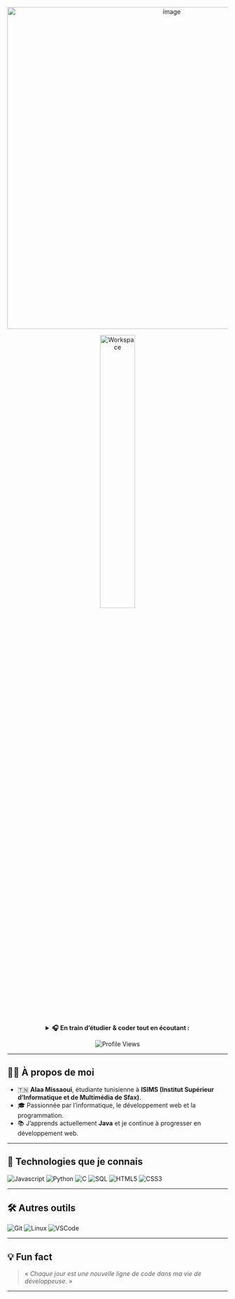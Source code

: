 <div align="center" width="50">

<img width="736" height="736" alt="image" src="https://github.com/user-attachments/assets/79bfeccc-c33e-4c74-bab2-45f375a61783" width="40%" /><br>


<img src="https://i.pinimg.com/736x/fd/3d/17/fd3d176fe202c8a6a644488f1a91c144.jpg" alt="Workspace"  width="40%"/><br> 

<details>
<p><strong> <summary> 🎧 En train d’étudier & coder tout en écoutant : </summary> </strong></p>

[![Spotify](https://spotify-readme.sp-xd.vercel.app/api/spotify)](https://open.spotify.com/) <br>

</details>

![Profile Views](https://komarev.com/ghpvc/?username=alaa-missaoui&style=flat&color=orange&label=PROFILE+VIEWS)

</div>

---

## 👩‍💻 À propos de moi  
- 🇹🇳 **Alaa Missaoui**, étudiante tunisienne à **ISIMS (Institut Supérieur d’Informatique et de Multimédia de Sfax)**.  
- 🎓 Passionnée par l’informatique, le développement web et la programmation.  
- 📚 J’apprends actuellement **Java** et je continue à progresser en développement web.  

---

## 🚀 Technologies que je connais  

![Javascript](https://img.shields.io/badge/JavaScript-323330?style=flat&logo=javascript&logoColor=F7DF1E)
![Python](https://img.shields.io/badge/Python-FFD43B?style=flat&logo=python&logoColor=darkgreen)
![C](https://img.shields.io/badge/C-00599C?style=flat&logo=c&logoColor=white)
![SQL](https://img.shields.io/badge/SQL-07405E?style=flat&logo=sqlite&logoColor=white)
![HTML5](https://img.shields.io/badge/HTML5-E34F26?style=flat&logo=html5&logoColor=white)
![CSS3](https://img.shields.io/badge/CSS3-1572B6?style=flat&logo=css3&logoColor=white)

---

## 🛠️ Autres outils

![Git](https://img.shields.io/badge/GIT-E44C30?style=flat&logo=git&logoColor=white)
![Linux](https://img.shields.io/badge/Linux-FCC624?style=flat&logo=linux&logoColor=black)
![VSCode](https://img.shields.io/badge/VSCode-0078D4?style=flat&logo=visual%20studio%20code&logoColor=white)

---

## 💡 Fun fact  
> _« Chaque jour est une nouvelle ligne de code dans ma vie de développeuse. »_  

---
